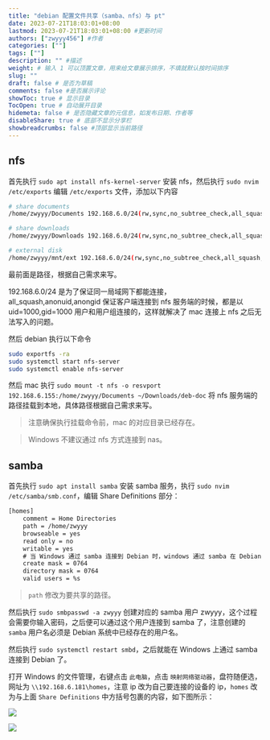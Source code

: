 ```yaml
---
title: "debian 配置文件共享（samba、nfs）与 pt"
date: 2023-07-21T18:03:01+08:00
lastmod: 2023-07-21T18:03:01+08:00 #更新时间
authors: ["zwyyy456"] #作者
categories: [""]
tags: [""]
description: "" #描述
weight: # 输入 1 可以顶置文章，用来给文章展示排序，不填就默认按时间排序
slug: ""
draft: false # 是否为草稿
comments: false #是否展示评论
showToc: true # 显示目录
TocOpen: true # 自动展开目录
hidemeta: false # 是否隐藏文章的元信息，如发布日期、作者等
disableShare: true # 底部不显示分享栏
showbreadcrumbs: false #顶部显示当前路径
---
```

## nfs

首先执行 `sudo apt install nfs-kernel-server` 安装 nfs，然后执行 `sudo nvim /etc/exports` 编辑 `/etc/exports` 文件，添加以下内容

```sh
# share documents
/home/zwyyy/Documents 192.168.6.0/24(rw,sync,no_subtree_check,all_squash,anonuid=1000,anongid=1000)

# share downloads
/home/zwyyy/Downloads 192.168.6.0/24(rw,sync,no_subtree_check,all_squash,anonuid=1000,anongid=1000)

# external disk
/home/zwyyy/mnt/ext 192.168.6.0/24(rw,sync,no_subtree_check,all_squash,anonuid=1000,anongid=1000)
```

最前面是路径，根据自己需求来写。

192.168.6.0/24 是为了保证同一局域网下都能连接，all_squash,anonuid,anongid 保证客户端连接到 nfs 服务端的时候，都是以 uid=1000,gid=1000 用户和用户组连接的，这样就解决了 mac 连接上 nfs 之后无法写入的问题。

然后 debian 执行以下命令
```sh
sudo exportfs -ra
sudo systemctl start nfs-server
sudo systemctl enable nfs-server
```

然后 mac 执行 `sudo mount -t nfs -o resvport 192.168.6.155:/home/zwyyy/Documents ~/Downloads/deb-doc` 将 nfs 服务端的路径挂载到本地，具体路径根据自己需求来写。

> 注意确保执行挂载命令前，mac 的对应目录已经存在。

> Windows 不建议通过 nfs 方式连接到 nas。

## samba

首先执行 `sudo apt install samba` 安装 samba 服务，执行 `sudo nvim /etc/samba/smb.conf`，编辑 Share Definitions 部分：

```txt
[homes]
    comment = Home Directories
    path = /home/zwyyy
    browseable = yes
    read only = no
    writable = yes
    # 当 Windows 通过 samba 连接到 Debian 时，windows 通过 samba 在 Debian 创建文件时的文件权限为 0764
    create mask = 0764
    directory mask = 0764
    valid users = %s
```

> `path` 修改为要共享的路径。

然后执行 `sudo smbpasswd -a zwyyy` 创建对应的 samba 用户 zwyyy，这个过程会需要你输入密码，之后便可以通过这个用户连接到 samba 了，注意创建的 `samba` 用户名必须是 Debian 系统中已经存在的用户名。

然后执行 `sudo systemctl restart smbd`，之后就能在 Windows 上通过 samba 连接到 Debian 了。

打开 Windows 的文件管理，右键点击 `此电脑`，点击 `映射网络驱动器`，盘符随便选，网址为 `\\192.168.6.181\homes`，注意 ip 改为自己要连接的设备的 ip，`homes` 改为与上面 `Share Definitions` 中方括号包裹的内容，如下图所示：

![](https://pic-upyun.zwyyy456.tech/picgo/20240616120056.png)

![](https://pic-upyun.zwyyy456.tech/picgo/20240616120135.png)




